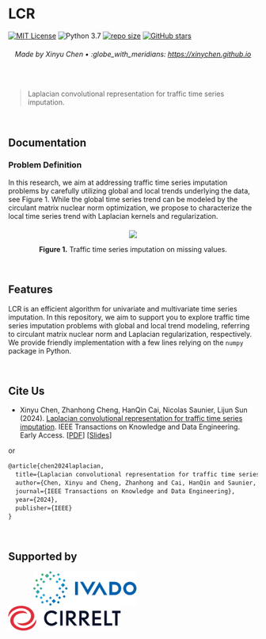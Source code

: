 # LCR
[![MIT License](https://img.shields.io/badge/license-MIT-green.svg)](https://opensource.org/licenses/MIT)
![Python 3.7](https://img.shields.io/badge/Python-3.7-blue.svg)
[![repo size](https://img.shields.io/github/repo-size/xinychen/LCR.svg)](https://github.com/xinychen/LCR/archive/master.zip)
[![GitHub stars](https://img.shields.io/github/stars/xinychen/LCR.svg?logo=github&label=Stars&logoColor=white)](https://github.com/xinychen/LCR)

<h6 align="center">Made by Xinyu Chen • :globe_with_meridians: <a href="https://xinychen.github.io">https://xinychen.github.io</a></h6>

<br>

> Laplacian convolutional representation for traffic time series imputation.

<br>

## Documentation

### Problem Definition

In this research, we aim at addressing traffic time series imputation problems by carefully utilizing global and local trends underlying the data, see Figure 1. While the global time series trend can be modeled by the circulant matrix nuclear norm optimization, we propose to characterize the local time series trend with Laplacian kernels and regularization. 

<p align="center">
<img align="middle" src="https://spatiotemporal-data.github.io/images/pickup_dropoff_trips_nyc_2024_april_may.png" width="700" />
</p>

<p align = "center">
<b>Figure 1.</b> Traffic time series imputation on missing values.
</p>


<br>

## Features

LCR is an efficient algorithm for univariate and multivariate time series imputation. In this repository, we aim to support you to explore traffic time series imputation problems with global and local trend modeling, referring to circulant matrix nuclear norm and Laplacian regularization, respectively. We provide friendly implementation with a few lines relying on the `numpy` package in Python.

<br>

## Cite Us

- Xinyu Chen, Zhanhong Cheng, HanQin Cai, Nicolas Saunier, Lijun Sun (2024). [Laplacian convolutional representation for traffic time series imputation](https://doi.org/10.1109/TKDE.2024.3419698). IEEE Transactions on Knowledge and Data Engineering. Early Access. [[PDF](https://xinychen.github.io/papers/Laplacian_convolution.pdf)] [[Slides](https://xinychen.github.io/slides/LCR24.pdf)]

or 

```tex
@article{chen2024laplacian,
  title={Laplacian convolutional representation for traffic time series imputation},
  author={Chen, Xinyu and Cheng, Zhanhong and Cai, HanQin and Saunier, Nicolas and Sun, Lijun},
  journal={IEEE Transactions on Knowledge and Data Engineering},
  year={2024},
  publisher={IEEE}
}
```

<br>

## Supported by

<a href="https://ivado.ca/en">
<img align="middle" src="graphics/ivado_logo.jpeg" alt="drawing" height="70" hspace="50">
</a>
<a href="https://www.cirrelt.ca/">
<img align="middle" src="graphics/cirrelt_logo.png" alt="drawing" height="50">
</a>
